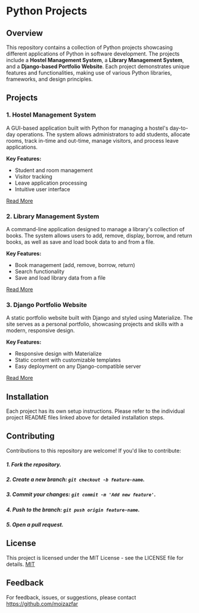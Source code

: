 
# Python Projects
## Overview
This repository contains a collection of Python projects showcasing different applications of Python in software development. The projects include a **Hostel Management System**, a **Library Management System**, and a **Django-based Portfolio Website**. Each project demonstrates unique features and functionalities, making use of various Python libraries, frameworks, and design principles.

## Projects

### 1. **Hostel Management System**
A GUI-based application built with Python for managing a hostel's day-to-day operations. The system allows administrators to add students, allocate rooms, track in-time and out-time, manage visitors, and process leave applications.

 **Key Features:**
 - Student and room management
 - Visitor tracking
 - Leave application processing
 - Intuitive user interface

 [Read More](https://github.com/moizazfar/Python-Projects/blob/main/Hostel%20Management%20System/README.md)

### 2. **Library Management System** 
A command-line application designed to manage a library's collection of books. The system allows users to add, remove, display, borrow, and return books, as well as save and load book data to and from a file.


 **Key Features:**
 - Book management (add, remove, borrow, return)
 - Search functionality
 - Save and load library data from a file

 [Read More](https://github.com/moizazfar/Python-Projects/blob/main/LibraryManagementSystem/README.md)



### 3. **Django Portfolio Website** 
A static portfolio website built with Django and styled using Materialize. The site serves as a personal portfolio, showcasing projects and skills with a modern, responsive design.

 **Key Features:**
 - Responsive design with Materialize
 - Static content with customizable templates
 - Easy deployment on any Django-compatible server

 [Read More](https://github.com/moizazfar/Python-Projects/blob/main/django_portfolio/README.md)



## Installation

Each project has its own setup instructions. Please refer to the individual project README files linked above for detailed installation steps.
## Contributing
Contributions to this repository are welcome! If you'd like to contribute:

##### 1. Fork the repository.
##### 2. Create a new branch: **`git checkout -b feature-name`**.
##### 3. Commit your changes: **`git commit -m 'Add new feature'`**.
##### 4. Push to the branch: **`git push origin feature-name`**.
##### 5. Open a pull request.

## License

This project is licensed under the MIT License - see the LICENSE file for details. [MIT](https://choosealicense.com/licenses/mit/)


## Feedback

For feedback, issues, or suggestions, please contact https://github.com/moizazfar

